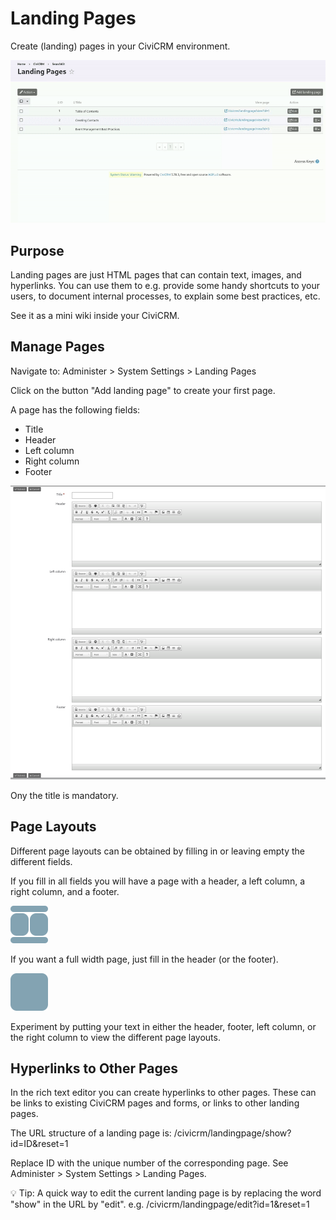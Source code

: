 # Landing Pages

Create (landing) pages in your CiviCRM environment.

![animated demo](images/landingpages-demo.gif "Demo")

## Purpose

Landing pages are just HTML pages that can contain text, images, and hyperlinks.
You can use them to e.g. provide some handy shortcuts to your users, to document internal processes, to explain some best practices, etc.

See it as a mini wiki inside your CiviCRM.

## Manage Pages

Navigate to: Administer > System Settings > Landing Pages

Click on the button "Add landing page" to create your first page.

A page has the following fields:

 - Title
 - Header
 - Left column
 - Right column
 - Footer

![screenshot edit mode](images/screenshot-edit-mode.png "Edit mode")

Ony the title is mandatory.

## Page Layouts

Different page layouts can be obtained by filling in or leaving empty the different fields.

If you fill in all fields you will have a page with a header, a left column, a right column, and a footer.

![example layout 1](images/layout-hflr.png "Example Layout 1")

If you want a full width page, just fill in the header (or the footer).

![example layout 2](images/layout-full.png "Example Layout 2")

Experiment by putting your text in either the header, footer, left column, or the right column to view the different page layouts.

## Hyperlinks to Other Pages

In the rich text editor you can create hyperlinks to other pages. These can be links to existing CiviCRM pages and forms, or links to other landing pages.

The URL structure of a landing page is: /civicrm/landingpage/show?id=ID&reset=1

Replace ID with the unique number of the corresponding page. See Administer > System Settings > Landing Pages.

💡 Tip: A quick way to edit the current landing page is by replacing the word "show" in the URL by "edit".
e.g. /civicrm/landingpage/edit?id=1&reset=1


